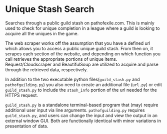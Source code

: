 # Unique Stash Search
Searches through a public guild stash on pathofexile.com. This is mainly used to check for unique completion in a league where a guild is 
looking to acquire all the uniques in the game.

The web scraper works off the assumption that you have a defined url which allows you to access a public unique guild stash. From then on, it scrapes each section of the website, and depending on which function you call retrieves the appropriate portions of unique items. Request/Cloudscraper and BeautifulSoup are utilized to acquire and parse through the retrieved data, respectively.

In addition to the two executable python files(`guild_stash.py` and `pathofguilding.py`) you also need to create an additional file (`url.py`) or edit `guild_stash.py` to include the `stash_info` portion of the url needed for the HTTPS request.

`guild_stash.py` is a standalone terminal-based program that (may) require additional user input via line arguments. `pathofguilding.py` requires `guild_stash.py`, and users can change the input and view the output in an external window GUI. Both are functionally identical with minor variations in presentation of data.
